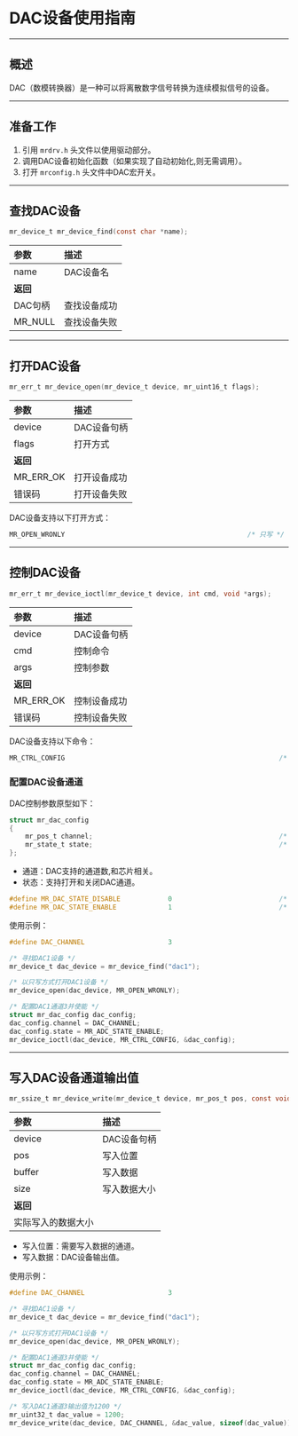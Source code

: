 # DAC设备使用指南

----------

## 概述

DAC（数模转换器）是一种可以将离散数字信号转换为连续模拟信号的设备。

 ----------

## 准备工作

1. 引用 `mrdrv.h` 头文件以使用驱动部分。
2. 调用DAC设备初始化函数（如果实现了自动初始化,则无需调用）。
3. 打开 `mrconfig.h` 头文件中DAC宏开关。

 ----------

## 查找DAC设备

```c
mr_device_t mr_device_find(const char *name);
```

| 参数      | 描述     |
|:--------|:-------|
| name    | DAC设备名 |
| **返回**  |        |
| DAC句柄   | 查找设备成功 |
| MR_NULL | 查找设备失败 |

 ----------

## 打开DAC设备

```c
mr_err_t mr_device_open(mr_device_t device, mr_uint16_t flags);
```

| 参数        | 描述      |
|:----------|:--------|
| device    | DAC设备句柄 |
| flags     | 打开方式    |
| **返回**    |         |
| MR_ERR_OK | 打开设备成功  |
| 错误码       | 打开设备失败  |  

DAC设备支持以下打开方式：

```c
MR_OPEN_WRONLY                                              /* 只写 */
```

 ----------

## 控制DAC设备

```c
mr_err_t mr_device_ioctl(mr_device_t device, int cmd, void *args);
```

| 参数        | 描述      |
|:----------|:--------|
| device    | DAC设备句柄 |
| cmd       | 控制命令    |
| args      | 控制参数    |
| **返回**    |         |
| MR_ERR_OK | 控制设备成功  |
| 错误码       | 控制设备失败  |

DAC设备支持以下命令：

```c
MR_CTRL_CONFIG                                                      /* 配置命令 */
```

### 配置DAC设备通道

DAC控制参数原型如下：

```c
struct mr_dac_config  
{  
    mr_pos_t channel;                                               /* 通道 */  
    mr_state_t state;                                               /* 状态 */  
};
```

- 通道：DAC支持的通道数,和芯片相关。
- 状态：支持打开和关闭DAC通道。

```c
#define MR_DAC_STATE_DISABLE            0                           /* 关闭通道 */
#define MR_DAC_STATE_ENABLE             1                           /* 打开通道 */
```

使用示例：

```c
#define DAC_CHANNEL                     3

/* 寻找DAC1设备 */
mr_device_t dac_device = mr_device_find("dac1");

/* 以只写方式打开DAC1设备 */
mr_device_open(dac_device, MR_OPEN_WRONLY);

/* 配置DAC1通道3并使能 */
struct mr_dac_config dac_config;
dac_config.channel = DAC_CHANNEL;
dac_config.state = MR_ADC_STATE_ENABLE;
mr_device_ioctl(dac_device, MR_CTRL_CONFIG, &dac_config);
```

 ----------

## 写入DAC设备通道输出值

```c
mr_ssize_t mr_device_write(mr_device_t device, mr_pos_t pos, const void *buffer, mr_size_t size);
```

| 参数        | 描述      |
|:----------|:--------|
| device    | DAC设备句柄 |
| pos       | 写入位置    |
| buffer    | 写入数据    |
| size      | 写入数据大小  |
| **返回**    |         |
| 实际写入的数据大小 |         |  

- 写入位置：需要写入数据的通道。
- 写入数据：DAC设备输出值。

使用示例：

```c
#define DAC_CHANNEL                     3

/* 寻找DAC1设备 */
mr_device_t dac_device = mr_device_find("dac1");

/* 以只写方式打开DAC1设备 */
mr_device_open(dac_device, MR_OPEN_WRONLY);

/* 配置DAC1通道3并使能 */
struct mr_dac_config dac_config;
dac_config.channel = DAC_CHANNEL;
dac_config.state = MR_ADC_STATE_ENABLE;
mr_device_ioctl(dac_device, MR_CTRL_CONFIG, &dac_config);

/* 写入DAC1通道3输出值为1200 */
mr_uint32_t dac_value = 1200;
mr_device_write(dac_device, DAC_CHANNEL, &dac_value, sizeof(dac_value));
```